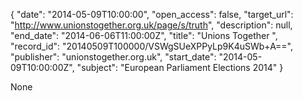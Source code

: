 {
  "date": "2014-05-09T10:00:00", 
  "open_access": false, 
  "target_url": "http://www.unionstogether.org.uk/page/s/truth", 
  "description": null, 
  "end_date": "2014-06-06T11:00:00Z", 
  "title": "Unions Together ", 
  "record_id": "20140509T100000/VSWgSUeXPPyLp9K4uSWb+A==", 
  "publisher": "unionstogether.org.uk", 
  "start_date": "2014-05-09T10:00:00Z", 
  "subject": "European Parliament Elections 2014"
}

None